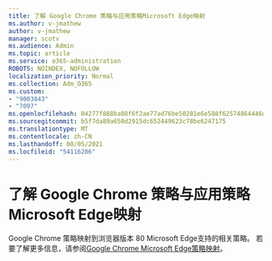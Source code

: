 ```yaml
---
title: 了解 Google Chrome 策略与应用策略Microsoft Edge映射
ms.author: v-jmathew
author: v-jmathew
manager: scotv
ms.audience: Admin
ms.topic: article
ms.service: o365-administration
ROBOTS: NOINDEX, NOFOLLOW
localization_priority: Normal
ms.collection: Adm_O365
ms.custom:
- "9003843"
- "7097"
ms.openlocfilehash: 04277f888ba08f6f2ae77ad76be50281e6e588f62574864446d0d62de6e0401b
ms.sourcegitcommit: b5f7da89a650d2915dc652449623c78be6247175
ms.translationtype: MT
ms.contentlocale: zh-CN
ms.lasthandoff: 08/05/2021
ms.locfileid: "54116286"
---
```

# <a name="learn-about-mapping-between-google-chrome-policies-and-microsoft-edge-policies"></a>了解 Google Chrome 策略与应用策略Microsoft Edge映射

Google Chrome 策略映射到浏览器版本 80 Microsoft Edge支持的相关策略。 若要了解更多信息，请参阅[Google Chrome Microsoft Edge策略映射](https://go.microsoft.com/fwlink/?linkid=2141933)。
